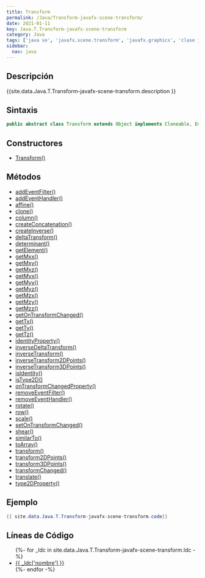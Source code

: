 ```yaml
---
title: Transform
permalink: /Java/Transform-javafx-scene-transform/
date: 2021-01-11
key: Java.T.Transform-javafx-scene-transform
category: Java
tags: ['java se', 'javafx.scene.transform', 'javafx.graphics', 'clase java', 'JavaFX 2.0']
sidebar: 
  nav: java
---
```


## Descripción
{{site.data.Java.T.Transform-javafx-scene-transform.description }}

## Sintaxis
~~~java
public abstract class Transform extends Object implements Cloneable, EventTarget
~~~

## Constructores
* [Transform()](/Java/Transform-javafx-scene-transform/Transform/)

## Métodos
* [addEventFilter()](/Java/Transform-javafx-scene-transform/addEventFilter)
* [addEventHandler()](/Java/Transform-javafx-scene-transform/addEventHandler)
* [affine()](/Java/Transform-javafx-scene-transform/affine)
* [clone()](/Java/Transform-javafx-scene-transform/clone)
* [column()](/Java/Transform-javafx-scene-transform/column)
* [createConcatenation()](/Java/Transform-javafx-scene-transform/createConcatenation)
* [createInverse()](/Java/Transform-javafx-scene-transform/createInverse)
* [deltaTransform()](/Java/Transform-javafx-scene-transform/deltaTransform)
* [determinant()](/Java/Transform-javafx-scene-transform/determinant)
* [getElement()](/Java/Transform-javafx-scene-transform/getElement)
* [getMxx()](/Java/Transform-javafx-scene-transform/getMxx)
* [getMxy()](/Java/Transform-javafx-scene-transform/getMxy)
* [getMxz()](/Java/Transform-javafx-scene-transform/getMxz)
* [getMyx()](/Java/Transform-javafx-scene-transform/getMyx)
* [getMyy()](/Java/Transform-javafx-scene-transform/getMyy)
* [getMyz()](/Java/Transform-javafx-scene-transform/getMyz)
* [getMzx()](/Java/Transform-javafx-scene-transform/getMzx)
* [getMzy()](/Java/Transform-javafx-scene-transform/getMzy)
* [getMzz()](/Java/Transform-javafx-scene-transform/getMzz)
* [getOnTransformChanged()](/Java/Transform-javafx-scene-transform/getOnTransformChanged)
* [getTx()](/Java/Transform-javafx-scene-transform/getTx)
* [getTy()](/Java/Transform-javafx-scene-transform/getTy)
* [getTz()](/Java/Transform-javafx-scene-transform/getTz)
* [identityProperty()](/Java/Transform-javafx-scene-transform/identityProperty)
* [inverseDeltaTransform()](/Java/Transform-javafx-scene-transform/inverseDeltaTransform)
* [inverseTransform()](/Java/Transform-javafx-scene-transform/inverseTransform)
* [inverseTransform2DPoints()](/Java/Transform-javafx-scene-transform/inverseTransform2DPoints)
* [inverseTransform3DPoints()](/Java/Transform-javafx-scene-transform/inverseTransform3DPoints)
* [isIdentity()](/Java/Transform-javafx-scene-transform/isIdentity)
* [isType2D()](/Java/Transform-javafx-scene-transform/isType2D)
* [onTransformChangedProperty()](/Java/Transform-javafx-scene-transform/onTransformChangedProperty)
* [removeEventFilter()](/Java/Transform-javafx-scene-transform/removeEventFilter)
* [removeEventHandler()](/Java/Transform-javafx-scene-transform/removeEventHandler)
* [rotate()](/Java/Transform-javafx-scene-transform/rotate)
* [row()](/Java/Transform-javafx-scene-transform/row)
* [scale()](/Java/Transform-javafx-scene-transform/scale)
* [setOnTransformChanged()](/Java/Transform-javafx-scene-transform/setOnTransformChanged)
* [shear()](/Java/Transform-javafx-scene-transform/shear)
* [similarTo()](/Java/Transform-javafx-scene-transform/similarTo)
* [toArray()](/Java/Transform-javafx-scene-transform/toArray)
* [transform()](/Java/Transform-javafx-scene-transform/transform)
* [transform2DPoints()](/Java/Transform-javafx-scene-transform/transform2DPoints)
* [transform3DPoints()](/Java/Transform-javafx-scene-transform/transform3DPoints)
* [transformChanged()](/Java/Transform-javafx-scene-transform/transformChanged)
* [translate()](/Java/Transform-javafx-scene-transform/translate)
* [type2DProperty()](/Java/Transform-javafx-scene-transform/type2DProperty)

## Ejemplo
~~~java
{{ site.data.Java.T.Transform-javafx-scene-transform.code}}
~~~

## Líneas de Código
<ul>
{%- for _ldc in site.data.Java.T.Transform-javafx-scene-transform.ldc -%}
   <li>
       <a href="{{_ldc['url'] }}">{{ _ldc['nombre'] }}</a>
   </li>
{%- endfor -%}
</ul>
